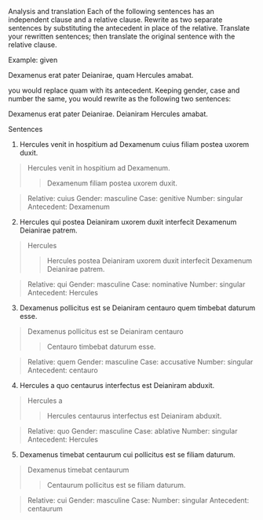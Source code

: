Analysis and translation
Each of the following sentences has an independent clause and a relative clause. Rewrite as two separate sentences by substituting the antecedent in place of the relative. Translate your rewritten sentences; then translate the original sentence with the relative clause.

Example: given

Dexamenus erat pater Deianirae, quam Hercules amabat.

you would replace quam with its antecedent. Keeping gender, case and number the same, you would rewrite as the following two sentences:

Dexamenus erat pater Deianirae.
Deianiram Hercules amabat.

Sentences
1. Hercules venit in hospitium ad Dexamenum cuius filiam postea uxorem duxit.
> Hercules venit in hospitium ad Dexamenum. 
>> Dexamenum filiam postea uxorem duxit.

> Relative: cuius
> Gender: masculine
> Case: genitive
> Number: singular
> Antecedent: Dexamenum


2. Hercules qui postea Deianiram uxorem duxit interfecit Dexamenum Deianirae patrem.
> Hercules 
>> Hercules postea Deianiram uxorem duxit interfecit Dexamenum Deianirae patrem.


> Relative: qui
> Gender: masculine
> Case: nominative
> Number: singular
> Antecedent: Hercules

3. Dexamenus pollicitus est se Deianiram centauro quem timbebat daturum esse.
> Dexamenus pollicitus est se Deianiram centauro 
>> Centauro timbebat daturum esse.

> Relative: quem
> Gender: masculine
> Case: accusative
> Number: singular
> Antecedent: centauro

4. Hercules a quo centaurus interfectus est Deianiram abduxit.
> Hercules a 
>> Hercules centaurus interfectus est Deianiram abduxit.


> Relative: quo
> Gender: masculine
> Case: ablative
> Number: singular
> Antecedent: Hercules

5. Dexamenus timebat centaurum cui pollicitus est se filiam daturum.
> Dexamenus timebat centaurum 
>> Centaurum pollicitus est se filiam daturum.


> Relative: cui
> Gender: masculine
> Case: 
> Number: singular
> Antecedent: centaurum
